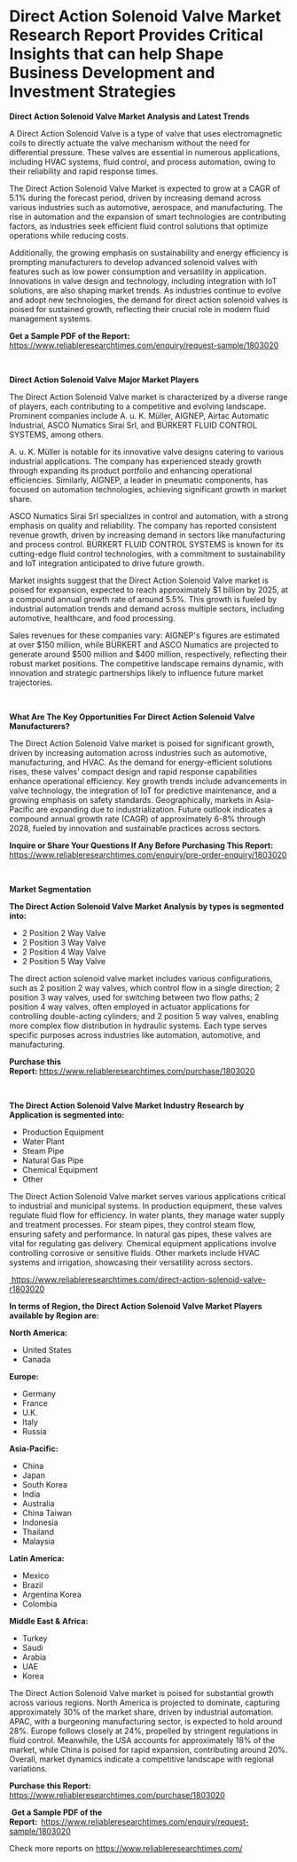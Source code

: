 <p><h1>Direct Action Solenoid Valve Market Research Report Provides Critical Insights that can help Shape Business Development and Investment Strategies</h1></p><p><strong>Direct Action Solenoid Valve Market Analysis and Latest Trends</strong></p>
<p><p>A Direct Action Solenoid Valve is a type of valve that uses electromagnetic coils to directly actuate the valve mechanism without the need for differential pressure. These valves are essential in numerous applications, including HVAC systems, fluid control, and process automation, owing to their reliability and rapid response times. </p><p>The Direct Action Solenoid Valve Market is expected to grow at a CAGR of 5.1% during the forecast period, driven by increasing demand across various industries such as automotive, aerospace, and manufacturing. The rise in automation and the expansion of smart technologies are contributing factors, as industries seek efficient fluid control solutions that optimize operations while reducing costs. </p><p>Additionally, the growing emphasis on sustainability and energy efficiency is prompting manufacturers to develop advanced solenoid valves with features such as low power consumption and versatility in application. Innovations in valve design and technology, including integration with IoT solutions, are also shaping market trends. As industries continue to evolve and adopt new technologies, the demand for direct action solenoid valves is poised for sustained growth, reflecting their crucial role in modern fluid management systems.</p></p>
<p><strong>Get a Sample PDF of the Report:&nbsp;</strong> <a href="https://www.reliableresearchtimes.com/enquiry/request-sample/1803020?utm_campaign=2033&utm_medium=2&utm_source=Github&utm_content=ia&utm_term=19022025&utm_id=direct-action-solenoid-valve">https://www.reliableresearchtimes.com/enquiry/request-sample/1803020</a></p>
<p>&nbsp;</p>
<p><strong>Direct Action Solenoid Valve Major Market Players</strong></p>
<p><p>The Direct Action Solenoid Valve market is characterized by a diverse range of players, each contributing to a competitive and evolving landscape. Prominent companies include A. u. K. Müller, AIGNEP, Airtac Automatic Industrial, ASCO Numatics Sirai Srl, and BÜRKERT FLUID CONTROL SYSTEMS, among others.</p><p>A. u. K. Müller is notable for its innovative valve designs catering to various industrial applications. The company has experienced steady growth through expanding its product portfolio and enhancing operational efficiencies. Similarly, AIGNEP, a leader in pneumatic components, has focused on automation technologies, achieving significant growth in market share.</p><p>ASCO Numatics Sirai Srl specializes in control and automation, with a strong emphasis on quality and reliability. The company has reported consistent revenue growth, driven by increasing demand in sectors like manufacturing and process control. BÜRKERT FLUID CONTROL SYSTEMS is known for its cutting-edge fluid control technologies, with a commitment to sustainability and IoT integration anticipated to drive future growth.</p><p>Market insights suggest that the Direct Action Solenoid Valve market is poised for expansion, expected to reach approximately $1 billion by 2025, at a compound annual growth rate of around 5.5%. This growth is fueled by industrial automation trends and demand across multiple sectors, including automotive, healthcare, and food processing.</p><p>Sales revenues for these companies vary: AIGNEP's figures are estimated at over $150 million, while BÜRKERT and ASCO Numatics are projected to generate around $500 million and $400 million, respectively, reflecting their robust market positions. The competitive landscape remains dynamic, with innovation and strategic partnerships likely to influence future market trajectories.</p></p>
<p>&nbsp;</p>
<p><strong>What Are The Key Opportunities For Direct Action Solenoid Valve Manufacturers?</strong></p>
<p><p>The Direct Action Solenoid Valve market is poised for significant growth, driven by increasing automation across industries such as automotive, manufacturing, and HVAC. As the demand for energy-efficient solutions rises, these valves' compact design and rapid response capabilities enhance operational efficiency. Key growth trends include advancements in valve technology, the integration of IoT for predictive maintenance, and a growing emphasis on safety standards. Geographically, markets in Asia-Pacific are expanding due to industrialization. Future outlook indicates a compound annual growth rate (CAGR) of approximately 6-8% through 2028, fueled by innovation and sustainable practices across sectors.</p></p>
<p><strong>Inquire or Share Your Questions If Any Before Purchasing This Report:</strong> <a href="https://www.reliableresearchtimes.com/enquiry/pre-order-enquiry/1803020?utm_campaign=2033&utm_medium=2&utm_source=Github&utm_content=ia&utm_term=19022025&utm_id=direct-action-solenoid-valve">https://www.reliableresearchtimes.com/enquiry/pre-order-enquiry/1803020</a></p>
<p>&nbsp;</p>
<p><strong>Market Segmentation</strong></p>
<p><strong>The Direct Action Solenoid Valve Market Analysis by types is segmented into:</strong></p>
<p><ul><li>2 Position 2 Way Valve</li><li>2 Position 3 Way Valve</li><li>2 Position 4 Way Valve</li><li>2 Position 5 Way Valve</li></ul></p>
<p><p>The direct action solenoid valve market includes various configurations, such as 2 position 2 way valves, which control flow in a single direction; 2 position 3 way valves, used for switching between two flow paths; 2 position 4 way valves, often employed in actuator applications for controlling double-acting cylinders; and 2 position 5 way valves, enabling more complex flow distribution in hydraulic systems. Each type serves specific purposes across industries like automation, automotive, and manufacturing.</p></p>
<p><strong>Purchase this Report:&nbsp;</strong><a href="https://www.reliableresearchtimes.com/purchase/1803020?utm_campaign=2033&utm_medium=2&utm_source=Github&utm_content=ia&utm_term=19022025&utm_id=direct-action-solenoid-valve">https://www.reliableresearchtimes.com/purchase/1803020</a></p>
<p>&nbsp;</p>
<p><strong>The Direct Action Solenoid Valve Market Industry Research by Application is segmented into:</strong></p>
<p><ul><li>Production Equipment</li><li>Water Plant</li><li>Steam Pipe</li><li>Natural Gas Pipe</li><li>Chemical Equipment</li><li>Other</li></ul></p>
<p><p>The Direct Action Solenoid Valve market serves various applications critical to industrial and municipal systems. In production equipment, these valves regulate fluid flow for efficiency. In water plants, they manage water supply and treatment processes. For steam pipes, they control steam flow, ensuring safety and performance. In natural gas pipes, these valves are vital for regulating gas delivery. Chemical equipment applications involve controlling corrosive or sensitive fluids. Other markets include HVAC systems and irrigation, showcasing their versatility across sectors.</p></p>
<p><a href="https://www.reliableresearchtimes.com/direct-action-solenoid-valve-r1803020?utm_campaign=2033&utm_medium=2&utm_source=Github&utm_content=ia&utm_term=19022025&utm_id=direct-action-solenoid-valve">&nbsp;https://www.reliableresearchtimes.com/direct-action-solenoid-valve-r1803020</a></p>
<p><strong>In terms of Region, the Direct Action Solenoid Valve Market Players available by Region are:</strong></p>
<p>
    <p> <strong> North America: </strong>
        <ul>
            <li>United States</li>
            <li>Canada</li>
        </ul>
        </p> 
    <p> <strong> Europe: </strong>
        <ul>
            <li>Germany</li>
            <li>France</li>
            <li>U.K.</li>
            <li>Italy</li>
            <li>Russia</li>
        </ul>
        </p> 
    <p> <strong> Asia-Pacific: </strong>
        <ul>
            <li>China</li>
            <li>Japan</li>
            <li>South Korea</li>
            <li>India</li>
            <li>Australia</li>
            <li>China Taiwan</li>
            <li>Indonesia</li>
            <li>Thailand</li>
            <li>Malaysia</li>
        </ul>
        </p> 
    <p> <strong> Latin America: </strong>
        <ul>
            <li>Mexico</li>
            <li>Brazil</li>
            <li>Argentina Korea</li>
            <li>Colombia</li>
        </ul>
        </p> 
    <p> <strong> Middle East & Africa: </strong>
        <ul>
            <li>Turkey</li>
            <li>Saudi</li>
            <li>Arabia</li>
            <li>UAE</li>
            <li>Korea</li>
        </ul>
    </p>
    </p>
<p><p>The Direct Action Solenoid Valve market is poised for substantial growth across various regions. North America is projected to dominate, capturing approximately 30% of the market share, driven by industrial automation. APAC, with a burgeoning manufacturing sector, is expected to hold around 28%. Europe follows closely at 24%, propelled by stringent regulations in fluid control. Meanwhile, the USA accounts for approximately 18% of the market, while China is poised for rapid expansion, contributing around 20%. Overall, market dynamics indicate a competitive landscape with regional variations.</p></p>
<p><strong>Purchase this Report: </strong><a href="https://www.reliableresearchtimes.com/purchase/1803020?utm_campaign=2033&utm_medium=2&utm_source=Github&utm_content=ia&utm_term=19022025&utm_id=direct-action-solenoid-valve">https://www.reliableresearchtimes.com/purchase/1803020</a></p>
<p>&nbsp;<strong>Get a Sample PDF of the Report:&nbsp;&nbsp;</strong><a href="https://www.reliableresearchtimes.com/enquiry/request-sample/1803020?utm_campaign=2033&utm_medium=2&utm_source=Github&utm_content=ia&utm_term=19022025&utm_id=direct-action-solenoid-valve">https://www.reliableresearchtimes.com/enquiry/request-sample/1803020</a></p>
<p><strong></strong></p>
<p>Check more reports on <a href="https://www.reliableresearchtimes.com/?utm_campaign=2033&utm_medium=2&utm_source=Github&utm_content=ia&utm_term=19022025&utm_id=direct-action-solenoid-valve">https://www.reliableresearchtimes.com/</a></p>